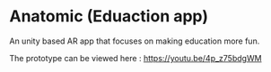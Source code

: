 # Anatomic (Eduaction app)
An unity based AR app that focuses on making education more fun.

The prototype can be viewed here : https://youtu.be/4p_z75bdgWM
